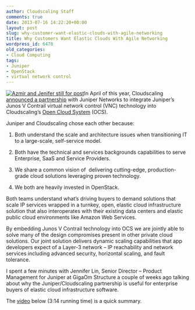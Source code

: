 ```yaml
---
author: Cloudscaling Staff
comments: true
date: 2013-07-16 14:22:20+00:00
layout: post
slug: why-customer-want-elastic-clouds-with-agile-networking
title: Why Customers Want Elastic Clouds With Agile Networking
wordpress_id: 6478
old_categories:
- Cloud Computing
tags:
- Juniper
- OpenStack
- virtual network control
---
```





[![Azmir and Jenifer still for post](http://www.cloudscaling.com/wp-content/uploads/2013/07/Azmir-and-Jenifer-still-for-post-300x199.png)](http://www.cloudscaling.com/wp-content/uploads/2013/07/Azmir-and-Jenifer-still-for-post.png)In April of this year, Cloudscaling [announced a partnership](http://cloudscaling.com/blog/press-releases/juniper/) with Juniper Networks to integrate Juniper’s Junos V Contrail virtual network control (VNC) technology into Cloudscaling’s [Open Cloud System](http://cloudscaling.com/products/ocs-system-overview/) (OCS).




Juniper and Cloudscaling chose each other because:





	
  1. Both understand the scale and architecture issues when transitioning IT to a large-scale, self-service model.

	
  2. Both have the technical and services backgrounds capabilities to serve Enterprise, SaaS and Service Providers.

	
  3. We share a common vision of  delivering cutting-edge, production-grade cloud solutions leveraging proven technology.

	
  4. We both are heavily invested in OpenStack.




Both teams understand what’s driving buyers to demand solutions that scale IP services wrapped in a turnkey, open, elastic cloud infrastructure solution that also interoperates with their existing data centers and elastic public cloud environments like Amazon Web Services.




By embedding Junos V Contrail technology into OCS we are jointly able to solve many of the design compromises present in other private cloud solutions. Our joint solution delivers dynamic scaling capabilities that app developers expect of a Layer-3 network – IP reachability and network services including advanced security, horizontal scaling, and fault tolerance.




I spent a few minutes with Jennifer Lin, Senior Director – Product Management for Juniper at GigaOm Structure a couple of weeks ago talking about why the Juniper/Cloudscaling partnership is useful for enterprise buyers of elastic cloud infrastructure software.




The [video](http://youtu.be/Lz3wZ6jqev8) below (3:14 running time) is a quick summary.






